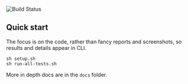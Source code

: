 ![Build Status](https://travis-ci.com/jaffamonkey/example-test-from-native-js-to-cucumberjs.svg?branch=master)

## Quick start

The focus is on the code, rather than fancy reports and screenshots, so results and details appear in CLI.
```
sh setup.sh
sh run-all-tests.sh
```

More in depth docs are in the `docs` folder.
